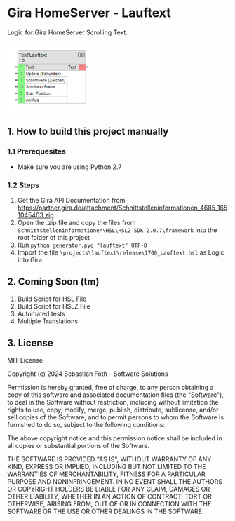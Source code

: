 # Gira HomeServer - Lauftext

Logic for Gira HomeServer Scrolling Text.

![img.png](img.png)

## 1. How to build this project manually

### 1.1 Prerequesites

- Make sure you are using Python 2.7

### 1.2 Steps

1. Get the Gira API Documentation from https://partner.gira.de/attachment/Schnittstelleninformationen_4685_1651045403.zip
2. Open the .zip file and copy the files from `Schnittstelleninformationen\HSL\HSL2 SDK 2.0.7\framework` into the root folder of this project
3. Run `python generator.pyc "lauftext" UTF-8`
4. Import the file `\projects\lauftext\release\1700_Lauftext.hsl` as Logic into Gira

## 2. Coming Soon (tm)

1. Build Script for HSL File
2. Build Script for HSLZ File
3. Automated tests
4. Multiple Translations

## 3. License

MIT License

Copyright (c) 2024 Sebastian Foth - Software Solutions

Permission is hereby granted, free of charge, to any person obtaining a copy
of this software and associated documentation files (the "Software"), to deal
in the Software without restriction, including without limitation the rights
to use, copy, modify, merge, publish, distribute, sublicense, and/or sell
copies of the Software, and to permit persons to whom the Software is
furnished to do so, subject to the following conditions:

The above copyright notice and this permission notice shall be included in all
copies or substantial portions of the Software.

THE SOFTWARE IS PROVIDED "AS IS", WITHOUT WARRANTY OF ANY KIND, EXPRESS OR
IMPLIED, INCLUDING BUT NOT LIMITED TO THE WARRANTIES OF MERCHANTABILITY,
FITNESS FOR A PARTICULAR PURPOSE AND NONINFRINGEMENT. IN NO EVENT SHALL THE
AUTHORS OR COPYRIGHT HOLDERS BE LIABLE FOR ANY CLAIM, DAMAGES OR OTHER
LIABILITY, WHETHER IN AN ACTION OF CONTRACT, TORT OR OTHERWISE, ARISING FROM,
OUT OF OR IN CONNECTION WITH THE SOFTWARE OR THE USE OR OTHER DEALINGS IN THE
SOFTWARE.
